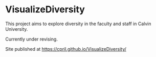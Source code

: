 # VisualizeDiversity

This project aims to explore diversity in the faculty and staff in Calvin University.

Currently under revising.

Site published at https://cpril.github.io/VisualizeDiversity/
